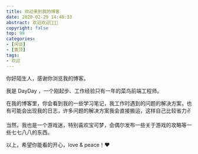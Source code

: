 ```yaml
---
title: 欢迎来到我的博客
date: 2020-02-29 14:40:33
abstract: 欢迎欢迎👏👏👏
copyright: false
top: 99
categories:
- [闲谈]
- [置顶]
tags: 
- 欢迎
---
```


你好陌生人，感谢你浏览我的博客。



我是 DayDay ，一个刚起步、工作经验只有一年的菜鸟前端工程师。



在我的博客里，你会看到我的一些学习笔记，我工作时遇到的问题的解决方案，也有可能会出现我的日志，许多问题的解决方案我会直接搬运，这样自己比较省力✌️



当然，我也是一个游戏迷，特别喜欢宝可梦，会偶尔发布一些关于游戏的攻略等一些七七八八的东西。



以上，希望你能看的开心，love & peace！❤️